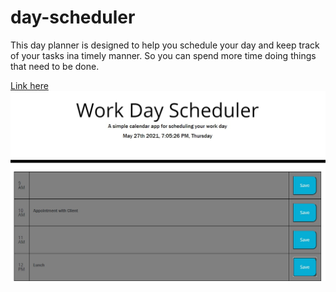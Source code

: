 # day-scheduler

This day planner is designed to help you schedule your day and keep track of your tasks ina timely manner. So you can spend more time doing things that need to be done.

[Link here](https://ayotai.github.io/day-scheduler/)
![screenshot of page](./assets/images/daysched.jpg)
